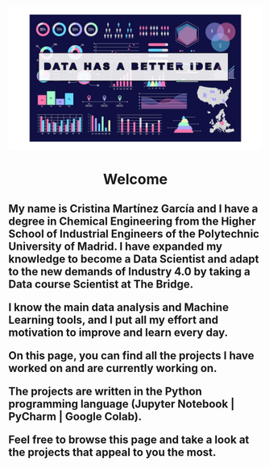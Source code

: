 <img src ="images/fondo.png">

<h1 align = "center"> Welcome </h1>

<h2 align = "left"> My name is Cristina Martínez García and I have a degree in Chemical Engineering from the Higher School of Industrial Engineers of the Polytechnic University of Madrid. I have expanded my knowledge to become a Data Scientist and adapt to the new demands of Industry 4.0 by taking a Data course Scientist at The Bridge.
  
I know the main data analysis and Machine Learning tools, and I put all my effort and motivation to improve and learn every day.

On this page, you can find all the projects I have worked on and are currently working on.

The projects are written in the Python programming language (Jupyter Notebook | PyCharm | Google Colab).

Feel free to browse this page and take a look at the projects that appeal to you the most.</h2>
